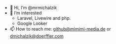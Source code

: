 - 👋 Hi, I’m @mrmichalzik
- 👀 I’m interested
  - Laravel, Livewire and php.
  - Google Looker
- 📫 How to reach me: github@mimimi-media.de or dmichalzik@doerffler.com

